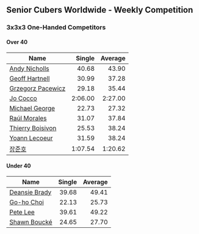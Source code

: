 ## Senior Cubers Worldwide - Weekly Competition
### 3x3x3 One-Handed Competitors

#### Over 40

| Name | Single | Average |
| -- | --: | --: |
| [Andy Nicholls](../persons/andy_nicholls.md) | 40.68 | 43.90 |
| [Geoff Hartnell](../persons/geoff_hartnell.md) | 30.99 | 37.28 |
| [Grzegorz Pacewicz](../persons/grzegorz_pacewicz.md) | 29.18 | 35.44 |
| [Jo Cocco](../persons/jo_cocco.md) | 2:06.00 | 2:27.00 |
| [Michael George](../persons/michael_george.md) | 22.73 | 27.32 |
| [Raúl Morales](../persons/raul_morales.md) | 31.07 | 37.84 |
| [Thierry Boisivon](../persons/thierry_boisivon.md) | 25.53 | 38.24 |
| [Yoann Lecoeur](../persons/yoann_lecoeur.md) | 31.59 | 38.24 |
| [장준호](../persons/장준호.md) | 1:07.54 | 1:20.62 |

#### Under 40

| Name | Single | Average |
| -- | --: | --: |
| [Deansie Brady](../persons/deansie_brady.md) | 39.68 | 49.41 |
| [Go-ho Choi](../persons/go-ho_choi.md) | 22.13 | 25.73 |
| [Pete Lee](../persons/pete_lee.md) | 39.61 | 49.22 |
| [Shawn Boucké](../persons/shawn_boucke.md) | 24.65 | 27.70 |


<!-- Global site tag (gtag.js) - Google Analytics -->
<script async src="https://www.googletagmanager.com/gtag/js?id=UA-86348435-3"></script>
<script>window.dataLayer = window.dataLayer || []; function gtag() {dataLayer.push(arguments);} gtag('js', new Date()); gtag('config', 'UA-86348435-3');</script>

